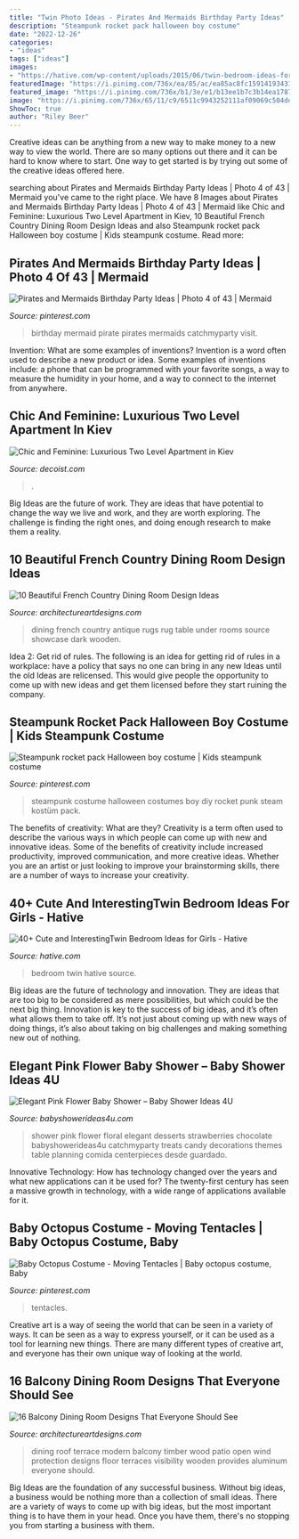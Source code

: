 ```yaml
---
title: "Twin Photo Ideas - Pirates And Mermaids Birthday Party Ideas"
description: "Steampunk rocket pack halloween boy costume"
date: "2022-12-26"
categories:
- "ideas"
tags: ["ideas"]
images:
- "https://hative.com/wp-content/uploads/2015/06/twin-bedroom-ideas-for-girls/25-twin-bedroom-ideas-for-girls.jpg"
featuredImage: "https://i.pinimg.com/736x/ea/85/ac/ea85ac8fc1591419343125b7ee5b2d36.jpg"
featured_image: "https://i.pinimg.com/736x/b1/3e/e1/b13ee1b7c3b14ea17877f77e3b0b7224--boy-costumes-rockets.jpg"
image: "https://i.pinimg.com/736x/65/11/c9/6511c9943252111af09069c504ddd05c--mermaid-birthday-party-ideas-pirate-birthday.jpg"
ShowToc: true
author: "Riley Beer"
---
```



Creative ideas can be anything from a new way to make money to a new way to view the world. There are so many options out there and it can be hard to know where to start. One way to get started is by trying out some of the creative ideas offered here.

	

		
searching about Pirates and Mermaids Birthday Party Ideas | Photo 4 of 43 | Mermaid you've came to the right place. We have 8 Images about Pirates and Mermaids Birthday Party Ideas | Photo 4 of 43 | Mermaid like Chic and Feminine: Luxurious Two Level Apartment in Kiev, 10 Beautiful French Country Dining Room Design Ideas and also Steampunk rocket pack Halloween boy costume | Kids steampunk costume. Read more:
		
    
## Pirates And Mermaids Birthday Party Ideas | Photo 4 Of 43 | Mermaid

<img loading=lazy src="https://i.pinimg.com/736x/65/11/c9/6511c9943252111af09069c504ddd05c--mermaid-birthday-party-ideas-pirate-birthday.jpg" onerror="this.onerror=null;this.src='https://tse1.mm.bing.net/th?id=OIP.GJPvSfGhHSFm7h71DVX1GQHaLr&amp;pid=15.1';" alt="Pirates and Mermaids Birthday Party Ideas | Photo 4 of 43 | Mermaid">

_Source: pinterest.com_

>birthday mermaid pirate pirates mermaids catchmyparty visit. 

	

Invention: What are some examples of inventions?
Invention is a word often used to describe a new product or idea. Some examples of inventions include: a phone that can be programmed with your favorite songs, a way to measure the humidity in your home, and a way to connect to the internet from anywhere.

    
## Chic And Feminine: Luxurious Two Level Apartment In Kiev

<img loading=lazy src="https://cdn.decoist.com/wp-content/uploads/2016/08/Colorful-kids-room-with-twin-beds-in-the-corner.jpg" onerror="this.onerror=null;this.src='https://tse1.mm.bing.net/th?id=OIP.adrlp6fkLmnmQEUTJ88s8QHaLH&amp;pid=15.1';" alt="Chic and Feminine: Luxurious Two Level Apartment in Kiev">

_Source: decoist.com_

>. 

	

Big Ideas are the future of work. They are ideas that have potential to change the way we live and work, and they are worth exploring. The challenge is finding the right ones, and doing enough research to make them a reality.

    
## 10 Beautiful French Country Dining Room Design Ideas

<img loading=lazy src="https://www.architectureartdesigns.com/wp-content/uploads/2015/04/914-630x427.jpg" onerror="this.onerror=null;this.src='https://tse1.mm.bing.net/th?id=OIP.sBEpkQWyPtQj-uDEFsrM2gHaFB&amp;pid=15.1';" alt="10 Beautiful French Country Dining Room Design Ideas">

_Source: architectureartdesigns.com_

>dining french country antique rugs rug table under rooms source showcase dark wooden. 

	

Idea 2: Get rid of rules.
The following is an idea for getting rid of rules in a workplace: have a policy that says no one can bring in any new Ideas until the old Ideas are relicensed. This would give people the opportunity to come up with new ideas and get them licensed before they start ruining the company.

    
## Steampunk Rocket Pack Halloween Boy Costume | Kids Steampunk Costume

<img loading=lazy src="https://i.pinimg.com/736x/b1/3e/e1/b13ee1b7c3b14ea17877f77e3b0b7224--boy-costumes-rockets.jpg" onerror="this.onerror=null;this.src='https://tse3.mm.bing.net/th?id=OIP.pJKA6TOsCuTSxr8ducMF5QHaLI&amp;pid=15.1';" alt="Steampunk rocket pack Halloween boy costume | Kids steampunk costume">

_Source: pinterest.com_

>steampunk costume halloween costumes boy diy rocket punk steam kostüm pack. 

	

The benefits of creativity: What are they?
Creativity is a term often used to describe the various ways in which people can come up with new and innovative ideas. Some of the benefits of creativity include increased productivity, improved communication, and more creative ideas. Whether you are an artist or just looking to improve your brainstorming skills, there are a number of ways to increase your creativity.

    
## 40+ Cute And InterestingTwin Bedroom Ideas For Girls - Hative

<img loading=lazy src="https://hative.com/wp-content/uploads/2015/06/twin-bedroom-ideas-for-girls/25-twin-bedroom-ideas-for-girls.jpg" onerror="this.onerror=null;this.src='https://tse2.mm.bing.net/th?id=OIP.Qif8TyOKAG4Yf3pH-pQlNAHaGh&amp;pid=15.1';" alt="40+ Cute and InterestingTwin Bedroom Ideas for Girls - Hative">

_Source: hative.com_

>bedroom twin hative source. 

	

Big ideas are the future of technology and innovation. They are ideas that are too big to be considered as mere possibilities, but which could be the next big thing. Innovation is key to the success of big ideas, and it’s often what allows them to take off. It’s not just about coming up with new ways of doing things, it’s also about taking on big challenges and making something new out of nothing.

    
## Elegant Pink Flower Baby Shower – Baby Shower Ideas 4U

<img loading=lazy src="https://babyshowerideas4u.com/wp-content/uploads/2016/06/Elegant-Pink-Flower-Baby-Shower-Chocolate-Strawberries-600x800.jpg" onerror="this.onerror=null;this.src='https://tse1.mm.bing.net/th?id=OIP.r8TzM29kD-0hWt4X3WaobAHaJ4&amp;pid=15.1';" alt="Elegant Pink Flower Baby Shower – Baby Shower Ideas 4U">

_Source: babyshowerideas4u.com_

>shower pink flower floral elegant desserts strawberries chocolate babyshowerideas4u catchmyparty treats candy decorations themes table planning comida centerpieces desde guardado. 

	

Innovative Technology: How has technology changed over the years and what new applications can it be used for?
The twenty-first century has seen a massive growth in technology, with a wide range of applications available for it.

    
## Baby Octopus Costume - Moving Tentacles | Baby Octopus Costume, Baby

<img loading=lazy src="https://i.pinimg.com/736x/ea/85/ac/ea85ac8fc1591419343125b7ee5b2d36.jpg" onerror="this.onerror=null;this.src='https://tse4.mm.bing.net/th?id=OIP.MmGa89ZOHDPdnIaUVfbj5AAAAA&amp;pid=15.1';" alt="Baby Octopus Costume - Moving Tentacles | Baby octopus costume, Baby">

_Source: pinterest.com_

>tentacles. 

	

Creative art is a way of seeing the world that can be seen in a variety of ways. It can be seen as a way to express yourself, or it can be used as a tool for learning new things. There are many different types of creative art, and everyone has their own unique way of looking at the world.

    
## 16 Balcony Dining Room Designs That Everyone Should See

<img loading=lazy src="https://www.architectureartdesigns.com/wp-content/uploads/2016/05/15-20.jpg" onerror="this.onerror=null;this.src='https://tse2.mm.bing.net/th?id=OIP.LiwVZrotfYo41jPccAV4ewHaE7&amp;pid=15.1';" alt="16 Balcony Dining Room Designs That Everyone Should See">

_Source: architectureartdesigns.com_

>dining roof terrace modern balcony timber wood patio open wind protection designs floor terraces visibility wooden provides aluminum everyone should. 

	

Big Ideas are the foundation of any successful business. Without big ideas, a business would be nothing more than a collection of small ideas. There are a variety of ways to come up with big ideas, but the most important thing is to have them in your head. Once you have them, there's no stopping you from starting a business with them.

